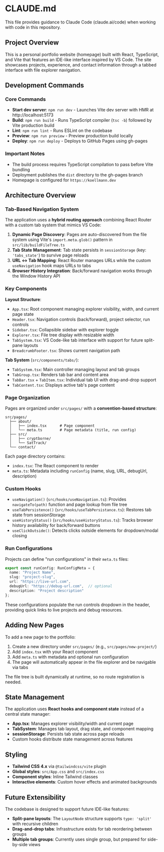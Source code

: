 # CLAUDE.md

This file provides guidance to Claude Code (claude.ai/code) when working with code in this repository.

## Project Overview

This is a personal portfolio website (homepage) built with React, TypeScript, and Vite that features an IDE-like interface inspired by VS Code. The site showcases projects, experience, and contact information through a tabbed interface with file explorer navigation.

## Development Commands

### Core Commands
- **Start dev server**: `npm run dev` - Launches Vite dev server with HMR at http://localhost:5173
- **Build**: `npm run build` - Runs TypeScript compiler (`tsc -b`) followed by Vite production build
- **Lint**: `npm run lint` - Runs ESLint on the codebase
- **Preview**: `npm run preview` - Preview production build locally
- **Deploy**: `npm run deploy` - Deploys to GitHub Pages using gh-pages

### Important Notes
- The build process requires TypeScript compilation to pass before Vite bundling
- Deployment publishes the `dist` directory to the gh-pages branch
- Homepage is configured for `https://koellmann.dev`

## Architecture Overview

### Tab-Based Navigation System
The application uses a **hybrid routing approach** combining React Router with a custom tab system that mimics VS Code:

1. **Dynamic Page Discovery**: Pages are auto-discovered from the file system using Vite's `import.meta.glob()` pattern in `src/lib/buildFileTree.ts`
2. **Tab State Management**: Tab state persists in `sessionStorage` (key: `'tabs_state'`) to survive page reloads
3. **URL ↔ Tab Mapping**: React Router manages URLs while the custom `useNavigation` hook maps URLs to tabs
4. **Browser History Integration**: Back/forward navigation works through the Window History API

### Key Components

**Layout Structure**:
- `App.tsx`: Root component managing explorer visibility, width, and current page state
- `Header.tsx`: Navigation controls (back/forward), project selector, run controls
- `Sidebar.tsx`: Collapsible sidebar with explorer toggle
- `Explorer.tsx`: File tree display with resizable width
- `TabSystem.tsx`: VS Code-like tab interface with support for future split-pane layouts
- `BreadcrumbFooter.tsx`: Shows current navigation path

**Tab System** (`src/components/tabs/`):
- `TabSystem.tsx`: Main controller managing layout and tab groups
- `TabGroup.tsx`: Renders tab bar and content area
- `TabBar.tsx` + `TabItem.tsx`: Individual tab UI with drag-and-drop support
- `TabContent.tsx`: Displays active tab's page content

### Page Organization

Pages are organized under `src/pages/` with a **convention-based structure**:

```
src/pages/
  ├── about/
  │   ├── index.tsx      # Page component
  │   └── meta.ts        # Page metadata (title, run config)
  ├── src/
  │   ├── cryptborne/
  │   └── SatTrack/
  └── contact/
```

Each page directory contains:
- `index.tsx`: The React component to render
- `meta.ts`: Metadata including `runConfig` (name, slug, URL, debugUrl, description)

### Custom Hooks

- `useNavigation()` (`src/hooks/useNavigation.ts`): Provides `navigateTo(path)` function and page lookup from file tree
- `useTabPersistence()` (`src/hooks/useTabPersistance.ts`): Restores tab state from sessionStorage
- `useHistoryStatus()` (`src/hooks/useHistoryStatus.ts`): Tracks browser history availability for back/forward buttons
- `useClickOutside()`: Detects clicks outside elements for dropdown/modal closing

### Run Configurations

Projects can define "run configurations" in their `meta.ts` files:

```typescript
export const runConfig: RunConfigMeta = {
  name: "Project Name",
  slug: "project-slug",
  url: "https://live-url.com",
  debugUrl: "https://debug-url.com",  // optional
  description: "Project description"
};
```

These configurations populate the run controls dropdown in the header, providing quick links to live projects and debug resources.

## Adding New Pages

To add a new page to the portfolio:

1. Create a new directory under `src/pages/` (e.g., `src/pages/new-project/`)
2. Add `index.tsx` with your React component
3. Add `meta.ts` with metadata and optional run configuration
4. The page will automatically appear in the file explorer and be navigable via tabs

The file tree is built dynamically at runtime, so no route registration is needed.

## State Management

The application uses **React hooks and component state** instead of a central state manager:

- **App.tsx**: Manages explorer visibility/width and current page
- **TabSystem**: Manages tab layout, drag state, and component mapping
- **sessionStorage**: Persists tab state across page reloads
- Custom hooks distribute state management across features

## Styling

- **Tailwind CSS 4.x** via `@tailwindcss/vite` plugin
- **Global styles**: `src/App.css` and `src/index.css`
- **Component styles**: Inline Tailwind classes
- **Interactive elements**: Custom hover effects and animated backgrounds

## Future Extensibility

The codebase is designed to support future IDE-like features:

- **Split-pane layouts**: The `LayoutNode` structure supports `type: 'split'` with recursive children
- **Drag-and-drop tabs**: Infrastructure exists for tab reordering between groups
- **Multiple tab groups**: Currently uses single group, but prepared for side-by-side views
